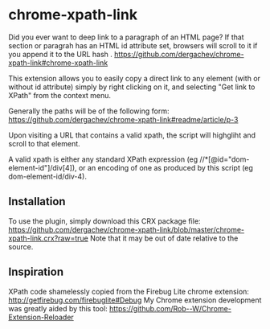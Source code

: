 chrome-xpath-link
=================

Did you ever want to deep link to a paragraph of an HTML page? If that section or paragrah has an HTML id attribute set, browsers will scroll to it if you append it to the URL hash .
  https://github.com/dergachev/chrome-xpath-link#chrome-xpath-link

This extension allows you to easily copy a direct link to any element (with or without id attribute) simply by right clicking on it, and selecting "Get link to XPath" from the context menu.

Generally the paths will be of the following form:
  https://github.com/dergachev/chrome-xpath-link#readme/article/p-3

Upon visiting a URL that contains a valid xpath, the script will highgliht and scroll to that element.

A valid xpath is either any standard XPath expression (eg //*[@id="dom-element-id"]/div[4]), or an 
encoding of one as produced by this script (eg dom-element-id/div-4).

Installation
------------
To use the plugin, simply download this CRX package file: 
  https://github.com/dergachev/chrome-xpath-link/blob/master/chrome-xpath-link.crx?raw=true
Note that it may be out of date relative to the source.

Inspiration
-----------
XPath code shamelessly copied from the Firebug Lite chrome extension: http://getfirebug.com/firebuglite#Debug
My Chrome extension development was greatly aided by this tool: https://github.com/Rob--W/Chrome-Extension-Reloader
